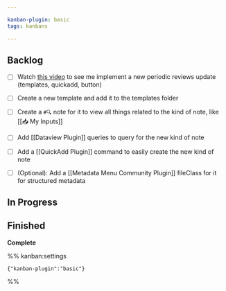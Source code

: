 ```yaml
---

kanban-plugin: basic
tags: kanbans

---
```


## Backlog

- [ ] Watch [this video](https://www.youtube.com/watch?v=aWNvrXbwicQ&feature=youtu.be) to see  me implement a new periodic reviews update (templates, quickadd, button)
- [ ] Create a new template and add it to the templates folder
- [ ] Create a `#🔍` note for it to view all things related to the kind of note, like [[📥 My Inputs]]
- [ ] Add [[Dataview Plugin]] queries to query for the new kind of note
- [ ] Add a [[QuickAdd Plugin]] command to easily create the new kind of note
- [ ] (Optional): Add a [[Metadata Menu Community Plugin]] fileClass for it for structured metadata


## In Progress



## Finished

**Complete**




%% kanban:settings
```
{"kanban-plugin":"basic"}
```
%%